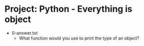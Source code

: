# Project: Python - Everything is object

*   0-answer.txt
    - What function would you use to print the type of an object?

